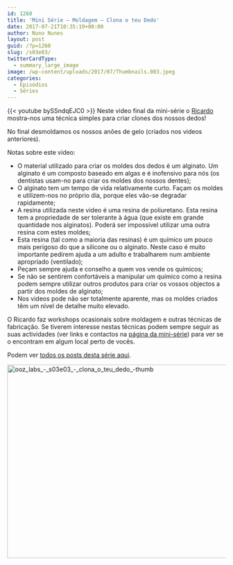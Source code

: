 ```yaml
---
id: 1260
title: 'Mini Série — Moldagem — Clona o teu Dedo'
date: 2017-07-21T10:35:19+00:00
author: Nuno Nunes
layout: post
guid: /?p=1260
slug: /s03e03/
twitterCardType:
  - summary_large_image
image: /wp-content/uploads/2017/07/Thumbnails.003.jpeg
categories:
  - Episódios
  - Séries
---
```

{{< youtube bySSndqEJC0 >}}
Neste video final da mini-série o [Ricardo](/series/serie-3/convidado-especial-ricardo-pereira/) mostra-nos uma técnica simples para criar clones dos nossos dedos!
  
No final desmoldamos os nossos anões de gelo (criados nos videos anteriores).



Notas sobre este video:

  * O material utilizado para criar os moldes dos dedos é um alginato. Um alginato é um composto baseado em algas e é inofensivo para nós (os dentistas usam-no para criar os moldes dos nossos dentes);
  * O alginato tem um tempo de vida relativamente curto. Façam os moldes e utilizem-nos no próprio dia, porque eles vão-se degradar rapidamente;
  * A resina utilizada neste video é uma resina de poliuretano. Esta resina tem a propriedade de ser tolerante à água (que existe em grande quantidade nos alginatos). Poderá ser impossível utilizar uma outra resina com estes moldes;
  * Esta resina (tal como a maioria das resinas) é um químico um pouco mais perigoso do que a silicone ou o alginato. Neste caso é muito importante pedirem ajuda a um adulto e trabalharem num ambiente apropriado (ventilado);
  * Peçam sempre ajuda e conselho a quem vos vende os químicos;
  * Se não se sentirem confortáveis a manipular um químico como a resina podem sempre utilizar outros produtos para criar os vossos objectos a partir dos moldes de alginato;
  * Nos videos pode não ser totalmente aparente, mas os moldes criados têm um nível de detalhe muito elevado.

O Ricardo faz workshops ocasionais sobre moldagem e outras técnicas de fabricação. Se tiverem interesse nestas técnicas podem sempre seguir as suas actividades (ver links e contactos na [página da mini-série](/series/serie-3/)) para ver se o encontram em algum local perto de vocês.

Podem ver [todos os posts desta série aqui](/series/serie-3/).

[<img class="aligncenter size-large wp-image-1207" src="/wp-content/uploads/2017/07/Thumbnails.003.jpeg" alt="ooz_labs_-_s03e03_-_clona_o_teu_dedo_-thumb" width="792" height="446" />](/wp-content/uploads/2017/07/Thumbnails.003.jpeg)